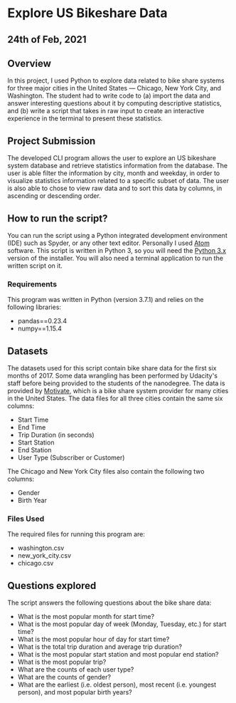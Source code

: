 # Explore US Bikeshare Data

## 24th of Feb, 2021

## Overview
In this project, I used Python to explore data related to bike share systems for three major cities in the United States — Chicago, New York City, and Washington. The student had to write code to (a) import the data and answer interesting questions about it by computing descriptive statistics, and (b) write a script that takes in raw input to create an interactive experience in the terminal to present these statistics.

## Project Submission
The developed CLI program allows the user to explore an US bikeshare system database and retrieve statistics information from the database. The user is able filter the information by city, month and weekday, in order to visualize statistics information related to a specific subset of data. The user is also able to chose to view raw data and to sort this data by columns, in ascending or descending order.

## How to run the script?
You can run the script using a Python integrated development environment (IDE) such as Spyder, or any other text editor. Personally I used [Atom](https://atom.io/) software. This script is written in Python 3, so you will need the [Python 3.x](https://www.python.org/downloads/) version of the installer. You will also need a terminal application to run the written script on it.

### Requirements
This program was written in Python (version 3.7.1) and relies on the following libraries:
* pandas==0.23.4
* numpy==1.15.4

## Datasets
The datasets used for this script contain bike share data for the first six months of 2017. Some data wrangling has been performed by Udacity's staff before being provided to the students of the nanodegree. The data is provided by [Motivate](https://www.motivateco.com/), which is a bike share system provider for many cities in the United States. The data files for all three cities contain the same six columns:
- Start Time
- End Time
- Trip Duration (in seconds)
- Start Station
- End Station
- User Type (Subscriber or Customer)

The Chicago and New York City files also contain the following two columns:
- Gender
- Birth Year

### Files Used

The required files for running this program are: 
* washington.csv
* new_york_city.csv
* chicago.csv

## Questions explored
The script answers the following questions about the bike share data:
* What is the most popular month for start time?
* What is the most popular day of week (Monday, Tuesday, etc.) for start time?
* What is the most popular hour of day for start time?
* What is the total trip duration and average trip duration?
* What is the most popular start station and most popular end station?
* What is the most popular trip?
* What are the counts of each user type?
* What are the counts of gender?
* What are the earliest (i.e. oldest person), most recent (i.e. youngest person), and most popular birth years?

